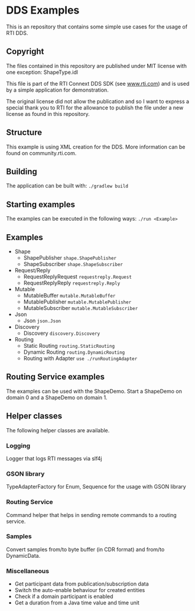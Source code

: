 # DDS Examples
This is an repository that contains some simple use cases for the usage of RTI DDS.

## Copyright

The files contained in this repository are published under MIT license with one exception: ShapeType.idl

This file is part of the RTI Connext DDS SDK (see www.rti.com) and is used by a simple application for demonstration. 

The original license did not allow the publication and so I want to express a special thank you to RTI for 
the allowance to publish the file under a new license as found in this repository.

## Structure
This example is using XML creation for the DDS. More information can be found on community.rti.com.

## Building
The application can be built with:
`./gradlew build`

## Starting examples
The examples can be executed in the following ways:
`./run <Example>`

## Examples
* Shape
  * ShapePublisher `shape.ShapePublisher`
  * ShapeSubscriber `shape.ShapeSubscriber`
* Request/Reply
  * RequestReplyRequest `requestreply.Request`
  * RequestReplyReply `requestreply.Reply`
* Mutable
  * MutableBuffer `mutable.MutableBuffer`
  * MutablePublisher `mutable.MutablePublisher`
  * MutableSubscriber `mutable.MutableSubscriber`
* Json
  * Json `json.Json`
* Discovery
  * Discovery `discovery.Discovery`
* Routing
  * Static Routing `routing.StaticRouting`
  * Dynamic Routing `routing.DynamicRouting`
  * Routing with Adapter `use ./runRoutingAdapter`

## Routing Service examples
The examples can be used with the ShapeDemo. Start a ShapeDemo on domain 0 and a ShapeDemo on domain 1.

## Helper classes
The following helper classes are available.

### Logging
Logger that logs RTI messages via slf4j

### GSON library
TypeAdapterFactory for Enum, Sequence for the usage with GSON library

### Routing Service
Command helper that helps in sending remote commands to a routing service.

### Samples
Convert samples from/to byte buffer (in CDR format) and from/to DynamicData.

### Miscellaneous
* Get participant data from publication/subscription data
* Switch the auto-enable behaviour for created entities
* Check if a domain participant is enabled
* Get a duration from a Java time value and time unit
